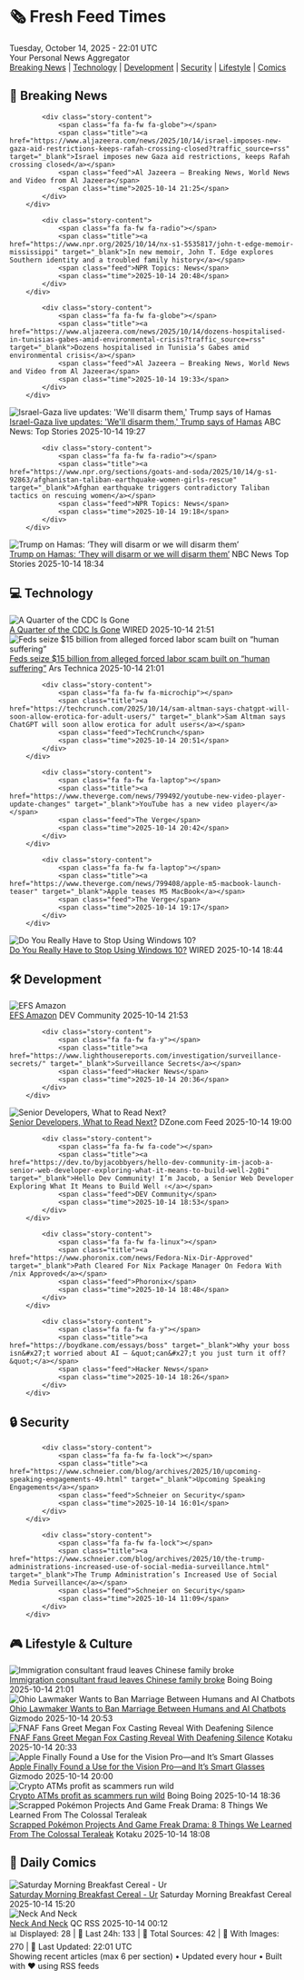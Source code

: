 <!-- Processing 54 RSS feeds at 2025-10-14 22:01:41 UTC -->
<!-- Processing: Penny Arcade -->
<!-- Processing: Garfield -->
<!-- Processing: Dinosaur Comics -->
<!-- Processing: CNN Breaking News -->
<!-- Processing: BBC World News -->
<!-- Processing: BBC Breaking News -->
<!-- Processing: Al Jazeera Breaking News -->
<!-- Processing: NPR News -->
<!-- Processing: Reuters Top News -->
<!-- Processing: Reuters World News -->
<!-- Processing: Associated Press Breaking -->
<!-- Processing: ABC News Breaking -->
<!-- Processing: Sky News World -->
<!-- Processing: The Verge -->
<!-- Processing: O'Reilly Radar -->
<!-- Processing: WIRED -->
<!-- Processing: Hacker News -->
<!-- Processing: Dev.to -->
<!-- Processing: Phoronix Linux News -->
<!-- Processing: Red Hat Blog -->
<!-- Processing: Ubuntu Blog -->
<!-- Processing: GitLab Blog -->
<!-- Processing: DZone -->
<!-- Processing: Martin Fowler -->
<!-- Processing: The Pragmatic Engineer -->
<!-- Processing: Boing Boing -->
<!-- Processing: Krebs on Security -->
<!-- Generated 8 new posts out of 27 feeds processed -->
<div class="newspaper-header">
    <h1 class="newspaper-title">🗞️ Fresh Feed Times</h1>
    <div class="newspaper-date">Tuesday, October 14, 2025 - 22:01 UTC</div>
    <div class="newspaper-subtitle">Your Personal News Aggregator</div>
</div>

<div class="newspaper-nav">
    <a href="#breaking">Breaking News</a> |
    <a href="#tech">Technology</a> |
    <a href="#dev">Development</a> |
    <a href="#security">Security</a> |
    <a href="#lifestyle">Lifestyle</a> |
    <a href="#webcomics">Comics</a>
</div>

<div class="news-section breaking-news" id="breaking">
<h2 class="section-header">🚨 Breaking News</h2>
<div class="stories-container">
<div class="story">
            
            <div class="story-content">
                <span class="fa fa-fw fa-globe"></span>
                <span class="title"><a href="https://www.aljazeera.com/news/2025/10/14/israel-imposes-new-gaza-aid-restrictions-keeps-rafah-crossing-closed?traffic_source=rss" target="_blank">Israel imposes new Gaza aid restrictions, keeps Rafah crossing closed</a></span>
                <span class="feed">Al Jazeera – Breaking News, World News and Video from Al Jazeera</span>
                <span class="time">2025-10-14 21:25</span>
            </div>
        </div>
<div class="story">
            
            <div class="story-content">
                <span class="fa fa-fw fa-radio"></span>
                <span class="title"><a href="https://www.npr.org/2025/10/14/nx-s1-5535817/john-t-edge-memoir-mississippi" target="_blank">In new memoir, John T. Edge explores Southern identity and a troubled family history</a></span>
                <span class="feed">NPR Topics: News</span>
                <span class="time">2025-10-14 20:48</span>
            </div>
        </div>
<div class="story">
            
            <div class="story-content">
                <span class="fa fa-fw fa-globe"></span>
                <span class="title"><a href="https://www.aljazeera.com/news/2025/10/14/dozens-hospitalised-in-tunisias-gabes-amid-environmental-crisis?traffic_source=rss" target="_blank">Dozens hospitalised in Tunisia’s Gabes amid environmental crisis</a></span>
                <span class="feed">Al Jazeera – Breaking News, World News and Video from Al Jazeera</span>
                <span class="time">2025-10-14 19:33</span>
            </div>
        </div>
<div class="story">
            <img src="https://s.abcnews.com/images/US/israel-gaza-10-rt-gmh-251014_1760466687252_hpMain_4x3t_384.jpg" alt="Israel-Gaza live updates: &#x27;We&#x27;ll disarm them,&#x27; Trump says of Hamas" class="story-image" loading="lazy" onerror="this.style.display='none'">
            <div class="story-content">
                <span class="fa fa-fw fa-tv"></span>
                <span class="title"><a href="https://abcnews.go.com/International/live-updates/israel-gaza-live-updates/?id=126446763" target="_blank">Israel-Gaza live updates: &#x27;We&#x27;ll disarm them,&#x27; Trump says of Hamas</a></span>
                <span class="feed">ABC News: Top Stories</span>
                <span class="time">2025-10-14 19:27</span>
            </div>
        </div>
<div class="story">
            
            <div class="story-content">
                <span class="fa fa-fw fa-radio"></span>
                <span class="title"><a href="https://www.npr.org/sections/goats-and-soda/2025/10/14/g-s1-92863/afghanistan-taliban-earthquake-women-girls-rescue" target="_blank">Afghan earthquake triggers contradictory Taliban tactics on rescuing women</a></span>
                <span class="feed">NPR Topics: News</span>
                <span class="time">2025-10-14 19:18</span>
            </div>
        </div>
<div class="story">
            <img src="https://media-cldnry.s-nbcnews.com/image/upload/t_fit_1500w/mpx/2704722219/2025_10/1760466885367_now_brk_trump_disarm_hamas_251014_1920x1080-olf7yt.jpg" alt="Trump on Hamas: ‘They will disarm or we will disarm them’" class="story-image" loading="lazy" onerror="this.style.display='none'">
            <div class="story-content">
                <span class="fa fa-fw fa-broadcast-tower"></span>
                <span class="title"><a href="https://www.nbcnews.com/now/video/trump-on-hamas-they-will-disarm-or-we-will-disarm-them-249870917664" target="_blank">Trump on Hamas: ‘They will disarm or we will disarm them’</a></span>
                <span class="feed">NBC News Top Stories</span>
                <span class="time">2025-10-14 18:34</span>
            </div>
        </div>
</div>
</div>
<div class="news-section tech-news" id="tech">
<h2 class="section-header">💻 Technology</h2>
<div class="stories-container">
<div class="story">
            <img src="https://media.wired.com/photos/68ee7c1021984a45f842f29d/master/pass/GettyImages-1570746389.jpg" alt="A Quarter of the CDC Is Gone" class="story-image" loading="lazy" onerror="this.style.display='none'">
            <div class="story-content">
                <span class="fa fa-fw fa-bolt"></span>
                <span class="title"><a href="https://www.wired.com/story/cdc-terminations-workforce-shutdown-rifs/" target="_blank">A Quarter of the CDC Is Gone</a></span>
                <span class="feed">WIRED</span>
                <span class="time">2025-10-14 21:51</span>
            </div>
        </div>
<div class="story">
            <img src="https://cdn.arstechnica.net/wp-content/uploads/2025/10/bitcoin-romance-pig-butchering-scam-500x500.jpg" alt="Feds seize $15 billion from alleged forced labor scam built on “human suffering”" class="story-image" loading="lazy" onerror="this.style.display='none'">
            <div class="story-content">
                <span class="fa fa-fw fa-cog"></span>
                <span class="title"><a href="https://arstechnica.com/tech-policy/2025/10/feds-seize-15-billion-from-alleged-forced-labor-scam-built-on-human-suffering/" target="_blank">Feds seize $15 billion from alleged forced labor scam built on “human suffering”</a></span>
                <span class="feed">Ars Technica</span>
                <span class="time">2025-10-14 21:01</span>
            </div>
        </div>
<div class="story">
            
            <div class="story-content">
                <span class="fa fa-fw fa-microchip"></span>
                <span class="title"><a href="https://techcrunch.com/2025/10/14/sam-altman-says-chatgpt-will-soon-allow-erotica-for-adult-users/" target="_blank">Sam Altman says ChatGPT will soon allow erotica for adult users</a></span>
                <span class="feed">TechCrunch</span>
                <span class="time">2025-10-14 20:51</span>
            </div>
        </div>
<div class="story">
            
            <div class="story-content">
                <span class="fa fa-fw fa-laptop"></span>
                <span class="title"><a href="https://www.theverge.com/news/799492/youtube-new-video-player-update-changes" target="_blank">YouTube has a new video player</a></span>
                <span class="feed">The Verge</span>
                <span class="time">2025-10-14 20:42</span>
            </div>
        </div>
<div class="story">
            
            <div class="story-content">
                <span class="fa fa-fw fa-laptop"></span>
                <span class="title"><a href="https://www.theverge.com/news/799408/apple-m5-macbook-launch-teaser" target="_blank">Apple teases M5 MacBook</a></span>
                <span class="feed">The Verge</span>
                <span class="time">2025-10-14 19:17</span>
            </div>
        </div>
<div class="story">
            <img src="https://media.wired.com/photos/681cd21fc603f12b08e4fb28/master/pass/windows-10-byebye-gear-1237969700.jpg" alt="Do You Really Have to Stop Using Windows 10?" class="story-image" loading="lazy" onerror="this.style.display='none'">
            <div class="story-content">
                <span class="fa fa-fw fa-bolt"></span>
                <span class="title"><a href="https://www.wired.com/story/do-you-really-have-to-stop-using-windows-10/" target="_blank">Do You Really Have to Stop Using Windows 10?</a></span>
                <span class="feed">WIRED</span>
                <span class="time">2025-10-14 18:44</span>
            </div>
        </div>
</div>
</div>
<div class="news-section dev-news" id="dev">
<h2 class="section-header">🛠️ Development</h2>
<div class="stories-container">
<div class="story">
            <img src="https://media2.dev.to/dynamic/image/width=800%2Cheight=%2Cfit=scale-down%2Cgravity=auto%2Cformat=auto/https%3A%2F%2Fdev-to-uploads.s3.amazonaws.com%2Fuploads%2Farticles%2Fdrp5suo3cig6fns14br1.png" alt="EFS Amazon" class="story-image" loading="lazy" onerror="this.style.display='none'">
            <div class="story-content">
                <span class="fa fa-fw fa-code"></span>
                <span class="title"><a href="https://dev.to/jumptotech/efs-amazon-i0c" target="_blank">EFS Amazon</a></span>
                <span class="feed">DEV Community</span>
                <span class="time">2025-10-14 21:53</span>
            </div>
        </div>
<div class="story">
            
            <div class="story-content">
                <span class="fa fa-fw fa-y"></span>
                <span class="title"><a href="https://www.lighthousereports.com/investigation/surveillance-secrets/" target="_blank">Surveillance Secrets</a></span>
                <span class="feed">Hacker News</span>
                <span class="time">2025-10-14 20:36</span>
            </div>
        </div>
<div class="story">
            <img src="https://dz2cdn1.dzone.com/thumbnail?fid=18697576&w=600" alt="Senior Developers, What to Read Next?" class="story-image" loading="lazy" onerror="this.style.display='none'">
            <div class="story-content">
                <span class="fa fa-fw fa-newspaper"></span>
                <span class="title"><a href="https://dzone.com/articles/senior-developers-what-to-read-next" target="_blank">Senior Developers, What to Read Next?</a></span>
                <span class="feed">DZone.com Feed</span>
                <span class="time">2025-10-14 19:00</span>
            </div>
        </div>
<div class="story">
            
            <div class="story-content">
                <span class="fa fa-fw fa-code"></span>
                <span class="title"><a href="https://dev.to/byjacobbyers/hello-dev-community-im-jacob-a-senior-web-developer-exploring-what-it-means-to-build-well-2g0i" target="_blank">Hello Dev Community! I’m Jacob, a Senior Web Developer Exploring What It Means to Build Well ✌️</a></span>
                <span class="feed">DEV Community</span>
                <span class="time">2025-10-14 18:53</span>
            </div>
        </div>
<div class="story">
            
            <div class="story-content">
                <span class="fa fa-fw fa-linux"></span>
                <span class="title"><a href="https://www.phoronix.com/news/Fedora-Nix-Dir-Approved" target="_blank">Path Cleared For Nix Package Manager On Fedora With /nix Approved</a></span>
                <span class="feed">Phoronix</span>
                <span class="time">2025-10-14 18:48</span>
            </div>
        </div>
<div class="story">
            
            <div class="story-content">
                <span class="fa fa-fw fa-y"></span>
                <span class="title"><a href="https://boydkane.com/essays/boss" target="_blank">Why your boss isn&#x27;t worried about AI – &quot;can&#x27;t you just turn it off?&quot;</a></span>
                <span class="feed">Hacker News</span>
                <span class="time">2025-10-14 18:26</span>
            </div>
        </div>
</div>
</div>
<div class="news-section security-news" id="security">
<h2 class="section-header">🔒 Security</h2>
<div class="stories-container">
<div class="story">
            
            <div class="story-content">
                <span class="fa fa-fw fa-lock"></span>
                <span class="title"><a href="https://www.schneier.com/blog/archives/2025/10/upcoming-speaking-engagements-49.html" target="_blank">Upcoming Speaking Engagements</a></span>
                <span class="feed">Schneier on Security</span>
                <span class="time">2025-10-14 16:01</span>
            </div>
        </div>
<div class="story">
            
            <div class="story-content">
                <span class="fa fa-fw fa-lock"></span>
                <span class="title"><a href="https://www.schneier.com/blog/archives/2025/10/the-trump-administrations-increased-use-of-social-media-surveillance.html" target="_blank">The Trump Administration’s Increased Use of Social Media Surveillance</a></span>
                <span class="feed">Schneier on Security</span>
                <span class="time">2025-10-14 11:09</span>
            </div>
        </div>
</div>
</div>
<div class="news-section lifestyle-news" id="lifestyle">
<h2 class="section-header">🎮 Lifestyle & Culture</h2>
<div class="stories-container">
<div class="story">
            <img src="https://i0.wp.com/boingboing.net/wp-content/uploads/2018/02/canada_flag_country_canadian_red_photo_free_image_royalty_free-634249.jpg?fit=640%2C480&amp;quality=60&amp;ssl=1" alt="Immigration consultant fraud leaves Chinese family broke" class="story-image" loading="lazy" onerror="this.style.display='none'">
            <div class="story-content">
                <span class="fa fa-fw fa-arrow-right"></span>
                <span class="title"><a href="https://boingboing.net/2025/10/14/immigration-consultant-fraud-leaves-chinese-family-broke.html" target="_blank">Immigration consultant fraud leaves Chinese family broke</a></span>
                <span class="feed">Boing Boing</span>
                <span class="time">2025-10-14 21:01</span>
            </div>
        </div>
<div class="story">
            <img src="https://gizmodo.com/app/uploads/2024/02/0aef34005447b6e41de0bab118032655-1024x576.jpg" alt="Ohio Lawmaker Wants to Ban Marriage Between Humans and AI Chatbots" class="story-image" loading="lazy" onerror="this.style.display='none'">
            <div class="story-content">
                <span class="fa fa-fw fa-computer"></span>
                <span class="title"><a href="https://gizmodo.com/ohio-lawmaker-wants-to-ban-marriage-between-humans-and-ai-chatbots-2000672216" target="_blank">Ohio Lawmaker Wants to Ban Marriage Between Humans and AI Chatbots</a></span>
                <span class="feed">Gizmodo</span>
                <span class="time">2025-10-14 20:53</span>
            </div>
        </div>
<div class="story">
            <img src="https://kotaku.com/app/uploads/2025/10/image-23.jpg" alt="FNAF Fans Greet Megan Fox Casting Reveal With Deafening Silence" class="story-image" loading="lazy" onerror="this.style.display='none'">
            <div class="story-content">
                <span class="fa fa-fw fa-gamepad"></span>
                <span class="title"><a href="https://kotaku.com/five-nights-freddys-2-megan-fox-toy-chica-comic-con-2000635402" target="_blank">FNAF Fans Greet Megan Fox Casting Reveal With Deafening Silence</a></span>
                <span class="feed">Kotaku</span>
                <span class="time">2025-10-14 20:33</span>
            </div>
        </div>
<div class="story">
            <img src="https://gizmodo.com/app/uploads/2025/07/vision-pro-cropped-1280x853.jpg" alt="Apple Finally Found a Use for the Vision Pro—and It’s Smart Glasses" class="story-image" loading="lazy" onerror="this.style.display='none'">
            <div class="story-content">
                <span class="fa fa-fw fa-computer"></span>
                <span class="title"><a href="https://gizmodo.com/apple-finally-found-a-use-for-the-vision-pro-and-its-smart-glasses-2000672121" target="_blank">Apple Finally Found a Use for the Vision Pro—and It’s Smart Glasses</a></span>
                <span class="feed">Gizmodo</span>
                <span class="time">2025-10-14 20:00</span>
            </div>
        </div>
<div class="story">
            <img src="https://i0.wp.com/boingboing.net/wp-content/uploads/2022/03/dogecoin-e1739219389594.jpg?fit=1080%2C864&amp;quality=60&amp;ssl=1" alt="Crypto ATMs profit as scammers run wild" class="story-image" loading="lazy" onerror="this.style.display='none'">
            <div class="story-content">
                <span class="fa fa-fw fa-arrow-right"></span>
                <span class="title"><a href="https://boingboing.net/2025/10/14/crypto-atms-profit-as-scammers-run-wild.html" target="_blank">Crypto ATMs profit as scammers run wild</a></span>
                <span class="feed">Boing Boing</span>
                <span class="time">2025-10-14 18:36</span>
            </div>
        </div>
<div class="story">
            <img src="https://kotaku.com/app/uploads/2025/02/57caa0074978a49d96d3151d2e9268d9.jpg" alt="Scrapped Pokémon Projects And Game Freak Drama: 8 Things We Learned From The Colossal Teraleak" class="story-image" loading="lazy" onerror="this.style.display='none'">
            <div class="story-content">
                <span class="fa fa-fw fa-gamepad"></span>
                <span class="title"><a href="https://kotaku.com/pokemon-leak-budget-canceled-masuda-black-white-remake-2000635371" target="_blank">Scrapped Pokémon Projects And Game Freak Drama: 8 Things We Learned From The Colossal Teraleak</a></span>
                <span class="feed">Kotaku</span>
                <span class="time">2025-10-14 18:08</span>
            </div>
        </div>
</div>
</div>
<div class="news-section webcomics-section" id="webcomics">
<h2 class="section-header">🎨 Daily Comics</h2>
<div class="stories-container">
<div class="story">
            <img src="https://www.smbc-comics.com/comics/1760405118-20251014.png" alt="Saturday Morning Breakfast Cereal - Ur" class="story-image" loading="lazy" onerror="this.style.display='none'">
            <div class="story-content">
                <span class="fa fa-fw fa-smile"></span>
                <span class="title"><a href="https://www.smbc-comics.com/comic/ur" target="_blank">Saturday Morning Breakfast Cereal - Ur</a></span>
                <span class="feed">Saturday Morning Breakfast Cereal</span>
                <span class="time">2025-10-14 15:20</span>
            </div>
        </div>
<div class="story">
            <img src="http://www.questionablecontent.net/comics/5676.png" alt="Neck And Neck" class="story-image" loading="lazy" onerror="this.style.display='none'">
            <div class="story-content">
                <span class="fa fa-fw fa-music"></span>
                <span class="title"><a href="http://questionablecontent.net/view.php?comic=5676" target="_blank">Neck And Neck</a></span>
                <span class="feed">QC RSS</span>
                <span class="time">2025-10-14 00:12</span>
            </div>
        </div>
</div>
</div>

<div class="newspaper-footer">
    <div class="stats">
        📊 Displayed: 28 | 📅 Last 24h: 133 | 📡 Total Sources: 42 | 📸 With Images: 270 |
        🔄 Last Updated: 22:01 UTC
    </div>
    <div class="footer-note">
        Showing recent articles (max 6 per section) • Updated every hour • Built with ❤️ using RSS feeds
    </div>
</div>
